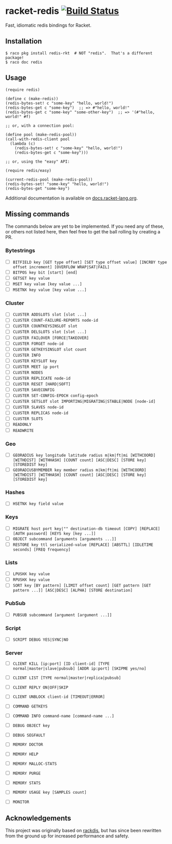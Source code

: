 # racket-redis [![Build Status](https://img.shields.io/endpoint.svg?url=https%3A%2F%2Factions-badge.atrox.dev%2FBogdanp%2Fracket-redis%2Fbadge&style=flat)](https://actions-badge.atrox.dev/Bogdanp/racket-redis/goto)

Fast, idiomatic redis bindings for Racket.

## Installation

    $ raco pkg install redis-rkt  # NOT "redis".  That's a different package!
    $ raco doc redis

## Usage

```racket
(require redis)

(define c (make-redis))
(redis-bytes-set! c "some-key" "hello, world!")
(redis-bytes-get c "some-key")  ;; => #"hello, world!"
(redis-bytes-get c "some-key" "some-other-key")  ;; => '(#"hello, world!" #f)

;; or, with a connection pool:

(define pool (make-redis-pool))
(call-with-redis-client pool
  (lambda (c)
    (redis-bytes-set! c "some-key" "hello, world!")
    (redis-bytes-get c "some-key")))

;; or, using the "easy" API:

(require redis/easy)

(current-redis-pool (make-redis-pool))
(redis-bytes-set! "some-key" "hello, world!")
(redis-bytes-get "some-key")
```

Additional documentation is available on [docs.racket-lang.org][docs].

## Missing commands

The commands below are yet to be implemented.  If you need any of
these, or others not listed here, then feel free to get the ball
rolling by creating a PR.

### Bytestrings

* [ ] `BITFIELD key [GET type offset] [SET type offset value] [INCRBY type offset increment] [OVERFLOW WRAP|SAT|FAIL]`
* [ ] `BITPOS key bit [start] [end]`
* [ ] `GETSET key value`
* [ ] `MSET key value [key value ...]`
* [ ] `MSETNX key value [key value ...]`

### Cluster

* [ ] `CLUSTER ADDSLOTS slot [slot ...]`
* [ ] `CLUSTER COUNT-FAILURE-REPORTS node-id`
* [ ] `CLUSTER COUNTKEYSINSLOT slot`
* [ ] `CLUSTER DELSLOTS slot [slot ...]`
* [ ] `CLUSTER FAILOVER [FORCE|TAKEOVER]`
* [ ] `CLUSTER FORGET node-id`
* [ ] `CLUSTER GETKEYSINSLOT slot count`
* [ ] `CLUSTER INFO`
* [ ] `CLUSTER KEYSLOT key`
* [ ] `CLUSTER MEET ip port`
* [ ] `CLUSTER NODES`
* [ ] `CLUSTER REPLICATE node-id`
* [ ] `CLUSTER RESET [HARD|SOFT]`
* [ ] `CLUSTER SAVECONFIG`
* [ ] `CLUSTER SET-CONFIG-EPOCH config-epoch`
* [ ] `CLUSTER SETSLOT slot IMPORTING|MIGRATING|STABLE|NODE [node-id]`
* [ ] `CLUSTER SLAVES node-id`
* [ ] `CLUSTER REPLICAS node-id`
* [ ] `CLUSTER SLOTS`
* [ ] `READONLY`
* [ ] `READWRITE`

### Geo

* [ ] `GEORADIUS key longitude latitude radius m|km|ft|mi [WITHCOORD] [WITHDIST] [WITHHASH] [COUNT count] [ASC|DESC] [STORE key] [STOREDIST key]`
* [ ] `GEORADIUSBYMEMBER key member radius m|km|ft|mi [WITHCOORD] [WITHDIST] [WITHHASH] [COUNT count] [ASC|DESC] [STORE key] [STOREDIST key]`

### Hashes

* [ ] `HSETNX key field value`

### Keys

* [ ] `MIGRATE host port key|"" destination-db timeout [COPY] [REPLACE] [AUTH password] [KEYS key [key ...]]`
* [ ] `OBJECT subcommand [arguments [arguments ...]]`
* [ ] `RESTORE key ttl serialized-value [REPLACE] [ABSTTL] [IDLETIME seconds] [FREQ frequency]`

### Lists

* [ ] `LPUSHX key value`
* [ ] `RPUSHX key value`
* [ ] `SORT key [BY pattern] [LIMIT offset count] [GET pattern [GET pattern ...]] [ASC|DESC] [ALPHA] [STORE destination]`

### PubSub

* [ ] `PUBSUB subcommand [argument [argument ...]]`

### Script

* [ ] `SCRIPT DEBUG YES|SYNC|NO`

### Server

* [ ] `CLIENT KILL [ip:port] [ID client-id] [TYPE normal|master|slave|pubsub] [ADDR ip:port] [SKIPME yes/no]`
* [ ] `CLIENT LIST [TYPE normal|master|replica|pubsub]`
* [ ] `CLIENT REPLY ON|OFF|SKIP`
* [ ] `CLIENT UNBLOCK client-id [TIMEOUT|ERROR]`
* [ ] `COMMAND GETKEYS`
* [ ] `COMMAND INFO command-name [command-name ...]`
* [ ] `DEBUG OBJECT key`
* [ ] `DEBUG SEGFAULT`
* [ ] `MEMORY DOCTOR`
* [ ] `MEMORY HELP`
* [ ] `MEMORY MALLOC-STATS`
* [ ] `MEMORY PURGE`
* [ ] `MEMORY STATS`
* [ ] `MEMORY USAGE key [SAMPLES count]`
* [ ] `MONITOR`


## Acknowledgements

This project was originally based on [rackdis], but has since been
rewritten from the ground up for increased performance and safety.


[docs]: https://docs.racket-lang.org/redis@redis-doc/index.html
[rackdis]: https://github.com/eu90h/rackdis
